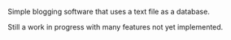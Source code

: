 Simple blogging software that uses a text file as a database.

Still a work in progress with many features not yet implemented.
